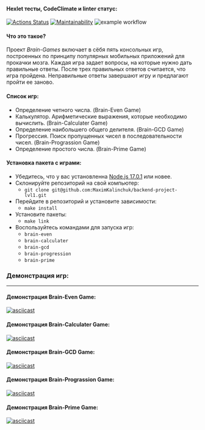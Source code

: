 #### **Hexlet тесты, CodeClimate и linter статус:**

[![Actions Status](https://github.com/MaximKalinchuk/backend-project-lvl1/workflows/hexlet-check/badge.svg)](https://github.com/MaximKalinchuk/backend-project-lvl1/actions)
[![Maintainability](https://api.codeclimate.com/v1/badges/a99a88d28ad37a79dbf6/maintainability)](https://codeclimate.com/github/codeclimate/codeclimate/maintainability)
![example workflow](https://github.com/MaximKalinchuk/backend-project-lvl1/actions/workflows/nodejs.yml/badge.svg)

#### **Что это такое?**
Проект *Brain-Games* включает в сёбя пять консольных игр, построенных по принципу популярных мобильных приложений для прокачки мозга. Каждая игра задает вопросы, на которые нужно дать правильные ответы. После трех правильных ответов считается, что игра пройдена. Неправильные ответы завершают игру и предлагают пройти ее заново.

#### **Список игр:**
* Определение четного числа. (Brain-Even Game)
* Калькулятор. Арифметические выражения, которые необходимо вычислить. (Brain-Calculater Game)
* Определение наибольшего общего делителя. (Brain-GCD Game)
* Прогрессия. Поиск пропущенных чисел в последовательности чисел. (Brain-Prograssion Game)
* Определение простого числа. (Brain-Prime Game)

#### **Установка пакета с играми:**
* Убедитесь, что у вас установленна [Node.js 17.0.1](https://nodejs.org/en/) или новее.
* Склонируйте репозиторий на свой компьютер: 
  * `git clone git@github.com:MaximKalinchuk/backend-project-lvl1.git`
* Перейдите в репозиторий и установите зависимости: 
  * `make install`
* Установите пакеты:
  * `make link`
* Воспользуйтесь командами для запуска игр:
  * `brain-even`
  * `brain-calculater`
  * `brain-gcd`
  * `brain-progression`
  * `brain-prime`



### **Демонстрация игр:**
___
#### Демонстрация Brain-Even Game:
[![asciicast](https://asciinema.org/a/447245.svg)](https://asciinema.org/a/447245)
#### Демонстрация Brain-Calculater Game: 
[![asciicast](https://asciinema.org/a/447246.svg)](https://asciinema.org/a/447246)
#### Демонстрация Brain-GCD Game: 
[![asciicast](https://asciinema.org/a/447247.svg)](https://asciinema.org/a/447247)
#### Демонстрация Brain-Prograssion Game: 
[![asciicast](https://asciinema.org/a/447249.svg)](https://asciinema.org/a/447249)
#### Демонстрация Brain-Prime Game: 
[![asciicast](https://asciinema.org/a/447250.svg)](https://asciinema.org/a/447250)